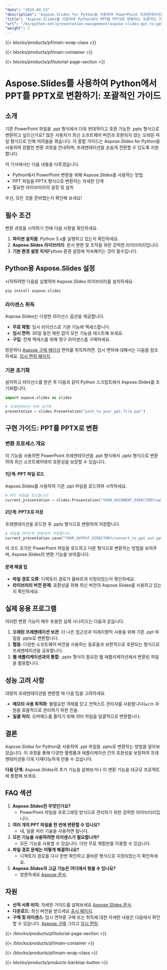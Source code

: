 ```yaml
---
"date": "2025-04-23"
"description": "Aspose.Slides for Python을 사용하여 PowerPoint 프레젠테이션을 .ppt 파일에서 .pptx 파일로 원활하게 변환하는 방법을 알아보세요. 이 단계별 가이드를 따라 하면 파일을 쉽게 변환할 수 있습니다."
"title": "Aspose.Slides를 사용하여 Python에서 PPT를 PPTX로 변환하는 포괄적인 가이드"
"url": "/ko/python-net/presentation-management/aspose-slides-ppt-to-pptx-python-guide/"
"weight": 1
---
```


{{< blocks/products/pf/main-wrap-class >}}

{{< blocks/products/pf/main-container >}}

{{< blocks/products/pf/tutorial-page-section >}}
# Aspose.Slides를 사용하여 Python에서 PPT를 PPTX로 변환하기: 포괄적인 가이드

## 소개

기존 PowerPoint 파일을 .ppt 형식에서 더욱 현대적이고 호환 가능한 .pptx 형식으로 변환하고 싶으신가요? 많은 사용자가 최신 소프트웨어 버전과 호환되지 않는 오래된 파일 형식으로 인해 어려움을 겪습니다. 이 종합 가이드는 Aspose.Slides for Python을 사용하여 원활한 변환 과정을 안내하며, 프레젠테이션을 손쉽게 전환할 수 있도록 지원합니다.

이 기사에서는 다음 내용을 다루겠습니다.
- Python에서 PowerPoint 변환을 위해 Aspose.Slides를 사용하는 방법
- PPT 파일을 PPTX 형식으로 변환하는 자세한 단계
- 필요한 라이브러리의 설정 및 설치

우선, 모든 것을 준비했는지 확인해 보세요!

## 필수 조건

변환 과정을 시작하기 전에 다음 사항을 확인하세요.
1. **파이썬 설치됨**: Python 3.x를 실행하고 있는지 확인하세요.
2. **Aspose.Slides 라이브러리**: 문서 변환 및 조작을 위한 강력한 라이브러리입니다.
3. **기본 환경 설정 지식**Python 환경 설정에 익숙해지는 것이 필수입니다.

## Python용 Aspose.Slides 설정

시작하려면 다음을 실행하여 Aspose.Slides 라이브러리를 설치하세요.
```bash
pip install aspose.slides
```

### 라이센스 취득
Aspose.Slides는 다양한 라이선스 옵션을 제공합니다.
- **무료 체험**: 임시 라이선스로 기본 기능에 액세스합니다.
- **임시 면허**: 30일 동안 제한 없이 모든 기능을 테스트해 보세요.
- **구입**: 전체 액세스를 위해 영구 라이센스를 구매하세요.

방문하다 [Aspose 구매 페이지](https://purchase.aspose.com/buy) 면허를 취득하려면. 임시 면허에 대해서는 다음을 참조하세요. [임시 면허 페이지](https://purchase.aspose.com/temporary-license/).

### 기본 초기화
설치하고 라이선스를 받은 후 다음과 같이 Python 스크립트에서 Aspose.Slides를 초기화합니다.
```python
import aspose.slides as slides

# 프레젠테이션 객체 초기화
presentation = slides.Presentation("path_to_your_ppt_file.ppt")
```

## 구현 가이드: PPT를 PPTX로 변환

### 변환 프로세스 개요
이 기능을 사용하면 PowerPoint 프레젠테이션을 .ppt 형식에서 .pptx 형식으로 변환하여 최신 소프트웨어와의 호환성을 보장할 수 있습니다.

#### 1단계: PPT 파일 로드
Aspose.Slides를 사용하여 기존 .ppt 파일을 로드하여 시작하세요.
```python
# PPT 파일을 로드합니다
current_presentation = slides.Presentation("YOUR_DOCUMENT_DIRECTORY/welcome-to-powerpoint.ppt")
```

#### 2단계: PPTX로 저장
프레젠테이션을 로드한 후 .pptx 형식으로 변환하여 저장합니다.
```python
# 파일을 PPTX로 변환하여 저장합니다.
current_presentation.save("YOUR_OUTPUT_DIRECTORY/convert_to_ppt_out.pptx", slides.export.SaveFormat.PPTX)
```

이 코드 조각은 PowerPoint 파일을 로드하고 다른 형식으로 변환하는 방법을 보여주며, Aspose.Slides의 변환 기능을 보여줍니다.

#### 문제 해결 팁
- **파일 경로 오류**: 디렉토리 경로가 올바르게 지정되었는지 확인하세요.
- **라이브러리 버전 문제**: 호환성을 위해 최신 버전의 Aspose.Slides를 사용하고 있는지 확인하세요.

## 실제 응용 프로그램
이러한 변환 기능이 매우 유용한 실제 시나리오는 다음과 같습니다.
1. **오래된 프레젠테이션 보관**: 더 나은 접근성과 미래지향적 사용을 위해 기존 .ppt 파일을 .pptx로 변환합니다.
2. **협동**: 다양한 소프트웨어 버전을 사용하는 동료들과 보편적으로 호환되는 형식으로 프레젠테이션을 공유합니다.
3. **웹 애플리케이션과의 통합**: .pptx 형식이 필요한 웹 애플리케이션에서 변환된 파일을 활용합니다.

## 성능 고려 사항
대량의 프레젠테이션을 변환할 때 다음 팁을 고려하세요.
- **메모리 사용 최적화**: 불필요한 객체를 닫고 컨텍스트 관리자를 사용합니다(`with` 자원을 효율적으로 관리하기 위한 진술.
- **일괄 처리**: 오버헤드를 줄이기 위해 여러 파일을 일괄적으로 변환합니다.

## 결론
Aspose.Slides for Python을 사용하여 .ppt 파일을 .pptx로 변환하는 방법을 알아보았습니다. 이 과정을 통해 다양한 플랫폼과 애플리케이션 간의 호환성을 보장하여 프레젠테이션을 더욱 다재다능하게 만들 수 있습니다.

**다음 단계:**
Aspose.Slides의 추가 기능을 살펴보거나 이 변환 기능을 대규모 프로젝트에 통합해 보세요.

## FAQ 섹션
1. **Aspose.Slides란 무엇인가요?**
   - PowerPoint 파일을 프로그래밍 방식으로 관리하기 위한 강력한 라이브러리입니다.
2. **여러 개의 PPT 파일을 한 번에 변환할 수 있나요?**
   - 네, 일괄 처리 기술을 사용하면 됩니다.
3. **모든 기능을 사용하려면 라이센스가 필요합니까?**
   - 모든 기능을 사용할 수 있습니다. 다만 무료 체험판을 이용할 수 있습니다.
4. **파일 경로 문제는 어떻게 해결하나요?**
   - 디렉토리 경로를 다시 한번 확인하고 올바른 형식으로 지정되었는지 확인하세요.
5. **Aspose.Slides의 고급 기능은 어디에서 찾을 수 있나요?**
   - 방문하세요 [Aspose 문서](https://reference.aspose.com/slides/python-net/).

## 자원
- **선적 서류 비치**: 자세한 가이드를 살펴보세요 [Aspose Slides 문서](https://reference.aspose.com/slides/python-net/).
- **다운로드**: 최신 버전을 받으세요 [출시 페이지](https://releases.aspose.com/slides/python-net/).
- **구매 및 라이센스**: 임시 면허증 구매 또는 취득에 대한 자세한 내용은 다음에서 확인할 수 있습니다. [Aspose 구매](https://purchase.aspose.com/buy) 그리고 [임시 면허](https://purchase.aspose.com/temporary-license/).

{{< /blocks/products/pf/tutorial-page-section >}}

{{< /blocks/products/pf/main-container >}}

{{< /blocks/products/pf/main-wrap-class >}}

{{< blocks/products/products-backtop-button >}}